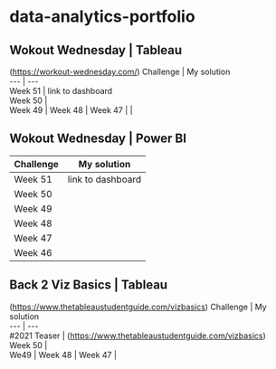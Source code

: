 # data-analytics-portfolio

## Wokout Wednesday | Tableau     
(https://workout-wednesday.com/)
Challenge | My solution                     
--- | ---                                 
Week 51 | link to dashboard                 
Week 50 |                                    
Week 49 |
Week 48 |
Week 47 |
 |  


    
## Wokout Wednesday | Power BI             
Challenge | My solution                     
--- | ---                                 
Week 51 | link to dashboard                 
Week 50 |                                    
Week 49 |
Week 48 |
Week 47 |
Week 46 |   


## Back 2 Viz Basics | Tableau  
(https://www.thetableaustudentguide.com/vizbasics)
Challenge | My solution                     
--- | ---                                 
#2021 Teaser | (https://www.thetableaustudentguide.com/vizbasics)                
Week 50 |                                    
We49 |
Week 48 |
Week 47 |

